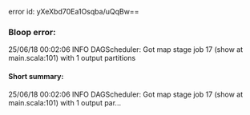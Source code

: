 error id: yXeXbd70Ea1Osqba/uQqBw==
### Bloop error:

25/06/18 00:02:06 INFO DAGScheduler: Got map stage job 17 (show at main.scala:101) with 1 output partitions
#### Short summary: 

25/06/18 00:02:06 INFO DAGScheduler: Got map stage job 17 (show at main.scala:101) with 1 output par...